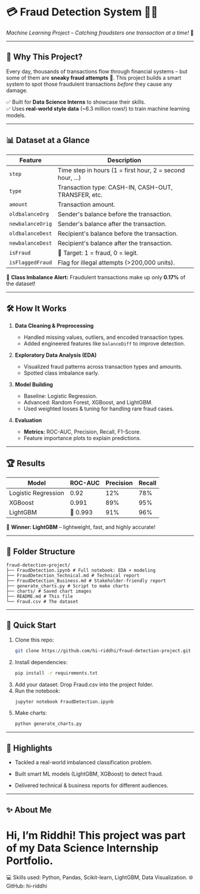 # 💳 Fraud Detection System 🕵️‍♀️
*Machine Learning Project – Catching fraudsters one transaction at a time!* 🚀

---

## 🎯 Why This Project?

Every day, thousands of transactions flow through financial systems – but some of them are **sneaky fraud attempts** 🥷. This project builds a smart system to spot those fraudulent transactions *before* they cause any damage.

✅ Built for **Data Science Interns** to showcase their skills.  
✅ Uses **real-world style data** (~6.3 million rows!) to train machine learning models.

---

## 📊 Dataset at a Glance

| Feature             | Description                                               |
|---------------------|-----------------------------------------------------------|
| `step`              | Time step in hours (1 = first hour, 2 = second hour, ...)|  
| `type`              | Transaction type: CASH-IN, CASH-OUT, TRANSFER, etc.      |  
| `amount`            | Transaction amount.                                      |  
| `oldbalanceOrg`     | Sender's balance before the transaction.                 |  
| `newbalanceOrig`    | Sender's balance after the transaction.                  |  
| `oldbalanceDest`    | Recipient's balance before the transaction.              |  
| `newbalanceDest`    | Recipient's balance after the transaction.               |  
| `isFraud`           | 🚨 Target: 1 = fraud, 0 = legit.                          |  
| `isFlaggedFraud`    | Flag for illegal attempts (>200,000 units).               |

📢 **Class Imbalance Alert:** Fraudulent transactions make up only **0.17%** of the dataset!

---

## 🛠️ How It Works

1. **Data Cleaning & Preprocessing**  
   - Handled missing values, outliers, and encoded transaction types.  
   - Added engineered features like `balanceDiff` to improve detection.

2. **Exploratory Data Analysis (EDA)**  
   - Visualized fraud patterns across transaction types and amounts.  
   - Spotted class imbalance early.

3. **Model Building**  
   - Baseline: Logistic Regression.  
   - Advanced: Random Forest, XGBoost, and LightGBM.  
   - Used weighted losses & tuning for handling rare fraud cases.

4. **Evaluation**  
   - **Metrics:** ROC-AUC, Precision, Recall, F1-Score.  
   - Feature importance plots to explain predictions.

---

## 🏆 Results

| Model              | ROC-AUC | Precision | Recall |
|---------------------|---------|-----------|--------|
| Logistic Regression | 0.92    | 12%       | 78%    |
| XGBoost             | 0.991   | 89%       | 95%    |
| LightGBM            | 🏅 0.993| 91%       | 96%    |

🎉 **Winner: LightGBM** – lightweight, fast, and highly accurate!

---

## 📂 Folder Structure
```
fraud-detection-project/
├── FraudDetection.ipynb # Full notebook: EDA + modeling
├── FraudDetection_Technical.md # Technical report
├── FraudDetection_Business.md # Stakeholder-friendly report
├── generate_charts.py # Script to make charts
├── charts/ # Saved chart images
├── README.md # This file
└── Fraud.csv # The dataset 
```

---

## 🚀 Quick Start

1. Clone this repo:
   ```bash
   git clone https://github.com/hi-riddhi/fraud-detection-project.git
2. Install dependencies:
   ```bash
   pip install -r requirements.txt
3. Add your dataset: Drop Fraud.csv into the project folder.
4. Run the notebook:
   ```bash
   jupyter notebook FraudDetection.ipynb
5. Make charts:
   ```bash
   python generate_charts.py

---

## 🌟 Highlights
- Tackled a real-world imbalanced classification problem.

- Built smart ML models (LightGBM, XGBoost) to detect fraud.

- Delivered technical & business reports for different audiences.
  
---
## ✨ About Me
Hi, I’m Riddhi! This project was part of my Data Science Internship Portfolio.
=
💻 Skills used: Python, Pandas, Scikit-learn, LightGBM, Data Visualization.
🌐 GitHub: hi-riddhi


